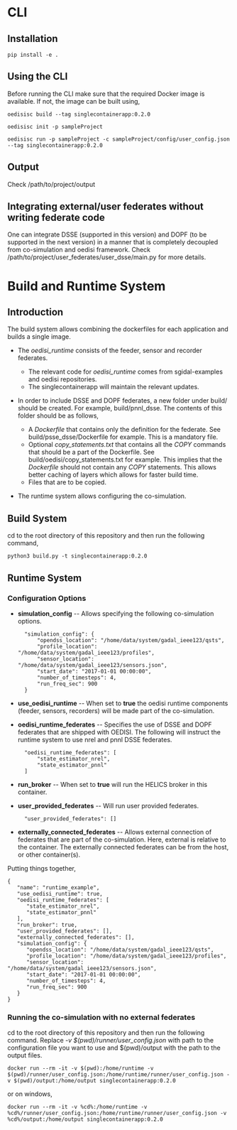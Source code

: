 # CLI

## Installation

```
pip install -e .
```

## Using the CLI

Before running the CLI make sure that the required Docker image is available. If not, the image can be built using,

```
oedisisc build --tag singlecontainerapp:0.2.0
```

```
oedisisc init -p sampleProject
```

```
oedisisc run -p sampleProject -c sampleProject/config/user_config.json --tag singlecontainerapp:0.2.0
```

## Output

Check /path/to/project/output

## Integrating external/user federates without writing federate code

One can integrate DSSE (supported in this version) and DOPF (to be supported in the next version) in a manner that is completely decoupled from co-simulation and oedisi framework. Check /path/to/project/user_federates/user_dsse/main.py for more details.

# Build and Runtime System

## Introduction
The build system allows combining the dockerfiles for each application and builds a single image.

* The *oedisi_runtime* consists of the feeder, sensor and recorder federates.
	* The relevant code for *oedisi_runtime* comes from sgidal-examples and oedisi repositories.
	* The singlecontainerapp will maintain the relevant updates.
* In order to include DSSE and DOPF federates, a new folder under build/ should be created. For example, build/pnnl_dsse. The contents of this folder should be as follows,
	* A *Dockerfile* that contains only the definition for the federate. See build/psse_dsse/Dockerfile for example. This is a mandatory file.
	* Optional *copy_statements.txt* that contains all the *COPY* commands that should be a part of the Dockerfile. See build/oedisi/copy_statements.txt for example. This implies that the *Dockerfile* should not contain any *COPY* statements. This allows better caching of layers which allows for faster build time.
	* Files that are to be copied.

* The runtime system allows configuring the co-simulation.

## Build System
cd to the root directory of this repository and then run the following command,

```
python3 build.py -t singlecontainerapp:0.2.0
```

## Runtime System

### Configuration Options

* **simulation_config** -- Allows specifying the following co-simulation options.

		"simulation_config": {
			"opendss_location": "/home/data/system/gadal_ieee123/qsts",
			"profile_location": "/home/data/system/gadal_ieee123/profiles",
			"sensor_location": "/home/data/system/gadal_ieee123/sensors.json",
			"start_date": "2017-01-01 00:00:00",
			"number_of_timesteps": 4,
			"run_freq_sec": 900
		}

* **use_oedisi_runtime** -- When set to **true** the oedisi runtime components (feeder, sensors, recorders) will be made part of the co-simulation.

* **oedisi_runtime_federates** -- Specifies the use of DSSE and DOPF federates that are shipped with OEDISI. The following will instruct the runtime system to use nrel and pnnl DSSE federates.

		"oedisi_runtime_federates": [
			"state_estimator_nrel",
			"state_estimator_pnnl"
		]


* **run_broker** -- When set to **true** will run the HELICS broker in this container.

* **user_provided_federates** -- Will run user provided federates.

		"user_provided_federates": []

* **externally_connected_federates** -- Allows external connection of federates that are part of the co-simulation. Here, external is relative to the container. The externally connected federates can be from the host, or other container(s).

Putting things together,

```
{
   "name": "runtime_example",
   "use_oedisi_runtime": true,
   "oedisi_runtime_federates": [
      "state_estimator_nrel",
      "state_estimator_pnnl"
   ],
   "run_broker": true,
   "user_provided_federates": [],
   "externally_connected_federates": [],
   "simulation_config": {
      "opendss_location": "/home/data/system/gadal_ieee123/qsts",
      "profile_location": "/home/data/system/gadal_ieee123/profiles",
      "sensor_location": "/home/data/system/gadal_ieee123/sensors.json",
      "start_date": "2017-01-01 00:00:00",
      "number_of_timesteps": 4,
      "run_freq_sec": 900
   }
}
```

### Running the co-simulation with no external federates
cd to the root directory of this repository and then run the following command. Replace *-v $(pwd)/runner/user_config.json* with path to the configuration file you want to use and $(pwd)/output with the path to the output files.

```
docker run --rm -it -v $(pwd):/home/runtime -v $(pwd)/runner/user_config.json:/home/runtime/runner/user_config.json -v $(pwd)/output:/home/output singlecontainerapp:0.2.0
```
or on windows,

```
docker run --rm -it -v %cd%:/home/runtime -v %cd%/runner/user_config.json:/home/runtime/runner/user_config.json -v %cd%/output:/home/output singlecontainerapp:0.2.0
```
